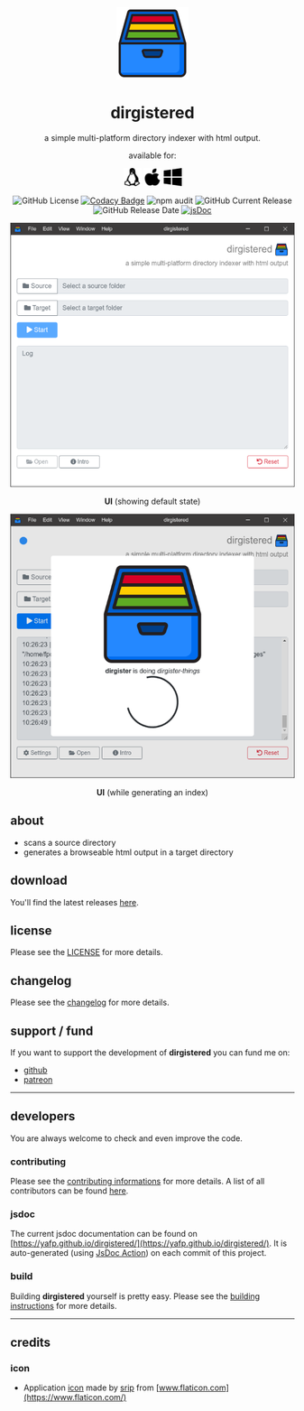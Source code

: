 <p align="center">
  <a href="#"><img src="https://raw.githubusercontent.com/yafp/dirgistered/master/.github/images/logo/128x128.png" width="128"></a>
</p>

<div align="center">
  <h1>dirgistered</h1>

a simple multi-platform directory indexer with html output.

available for:

![linux](https://raw.githubusercontent.com/yafp/dirgistered/master/.github/images/platform/linux_32x32.png)
![apple](https://raw.githubusercontent.com/yafp/dirgistered/master/.github/images/platform/apple_32x32.png)
![windows](https://raw.githubusercontent.com/yafp/dirgistered/master/.github/images/platform/windows_32x32.png)

![GitHub License](https://img.shields.io/github/license/yafp/dirgistered.svg)
[![Codacy Badge](https://api.codacy.com/project/badge/Grade/85d982224c5c463098dc6eea410fcccf)](https://www.codacy.com/manual/yafp/dirgistered?utm_source=github.com&amp;utm_medium=referral&amp;utm_content=yafp/dirgistered&amp;utm_campaign=Badge_Grade)
![npm audit](https://github.com/yafp/dirgistered/workflows/npm_audit/badge.svg)
![GitHub Current Release](https://img.shields.io/github/release/yafp/dirgistered.svg?style=flat)
![GitHub Release Date](https://img.shields.io/github/release-date/yafp/dirgistered.svg?style=flat)
[![jsDoc](https://github.com/yafp/dirgistered/workflows/jsdoc/badge.svg)](https://yafp.github.io/dirgistered/)


![ui](https://raw.githubusercontent.com/yafp/dirgistered/master/.github/images/screenshots/ui_latest.png)

**UI** (showing default state)

![ui](https://raw.githubusercontent.com/yafp/dirgistered/master/.github/images/screenshots/ui_latest_processing.png)

**UI** (while generating an index)

</div>


## about
* scans a source directory
* generates a browseable html output in a target directory

## download
You'll find the latest releases [here](https://github.com/yafp/dirgistered/releases).

## license
Please see the [LICENSE](LICENSE) for more details.

## changelog
Please see the [changelog](docs/CHANGELOG.md) for more details.

## support / fund
If you want to support the development of **dirgistered** you can fund me on:

* [github](https://github.com/sponsors/yafp)
* [patreon](https://www.patreon.com/yafp)

***

## developers

You are always welcome to check and even improve the code.

### contributing
Please see the [contributing informations](docs/CONTRIBUTING.md) for more details.
A list of all contributors can be found [here](docs/CONTRIBUTORS.md).

### jsdoc

The current jsdoc documentation can be found on [https://yafp.github.io/dirgistered/](https://yafp.github.io/dirgistered/). It is auto-generated (using [JsDoc Action](https://github.com/marketplace/actions/jsdoc-action)) on each commit of this project.

### build
Building **dirgistered** yourself is pretty easy. Please see the [building instructions](docs/BUILD.md) for more details.

***

## credits
### icon
* Application [icon](https://www.flaticon.com/free-icon/file-system_2345412) made by [srip](https://www.flaticon.com/authors/srip) from [www.flaticon.com](https://www.flaticon.com/)
